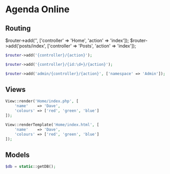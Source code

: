 # Agenda Online

## Routing

$router->add('', ['controller' => 'Home', 'action' => 'index']);
$router->add('posts/index', ['controller' => 'Posts', 'action' => 'index']);

```php
$router->add('{controller}/{action}');
```

```php
$router->add('{controller}/{id:\d+}/{action}');
```

```php
$router->add('admin/{controller}/{action}', ['namespace' => 'Admin']);
```

## Views

```php
View::render('Home/index.php', [
    'name'    => 'Dave',
    'colours' => ['red', 'green', 'blue']
]);
```

```php
View::renderTemplate('Home/index.html', [
    'name'    => 'Dave',
    'colours' => ['red', 'green', 'blue']
]);
```

## Models

```php
$db = static::getDB();
```
